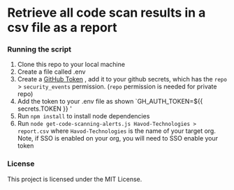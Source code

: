 # Retrieve all code scan results in a csv file as a report

### Running the script
1. Clone this repo to your local machine
2. Create a file called .env 
3. Create a [GitHub Token](https://github.com/settings/tokens) , add it to your github secrets, which has the `repo` > `security_events` permission. (`repo` permission is needed for private repo)
4. Add the token to your .env file as shown `GH_AUTH_TOKEN=${{ secrets.TOKEN }} '
5. Run `npm install` to install node dependencies
6. Run `node get-code-scanning-alerts.js Havod-Technologies > report.csv` where `Havod-Technologies` is the name of your target org. Note, if SSO is enabled on your org, you will need to SSO enable your token

### License
This project is licensed under the MIT License. 
